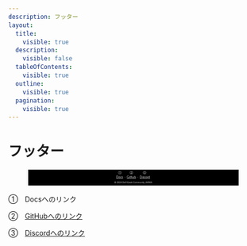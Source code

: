 ```yaml
---
description: フッター
layout:
  title:
    visible: true
  description:
    visible: false
  tableOfContents:
    visible: true
  outline:
    visible: true
  pagination:
    visible: true
---
```


# フッター

<figure><img src="../../.gitbook/assets/Group 30a.png" alt=""><figcaption></figcaption></figure>

①　Docsへのリンク

②　[GitHubへのリンク](https://github.com/DeFiGeek-Community/)

③　[Discordへのリンク](https://discord.com/invite/FQYXqVBEnh)
